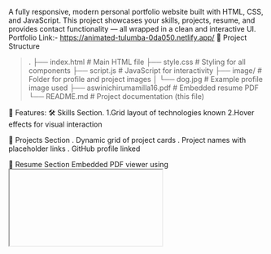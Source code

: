 A fully responsive, modern personal portfolio website built with HTML, CSS, and JavaScript. This project showcases your skills, projects, resume, and provides contact functionality — all wrapped in a clean and interactive UI.
Portfolio Link:- https://animated-tulumba-0da050.netlify.app/
📁 Project Structure
>.
├── index.html             # Main HTML file
├── style.css              # Styling for all components
├── script.js              # JavaScript for interactivity
├── image/                 # Folder for profile and project images
│   └── dog.jpg            # Example profile image used
├── aswinichirumamilla16.pdf # Embedded resume PDF
└── README.md              # Project documentation (this file)


🎯 Features:
🛠 Skills Section.
1.Grid layout of technologies known
2.Hover effects for visual interaction

📁 Projects Section
. Dynamic grid of project cards
. Project names with placeholder links
. GitHub profile linked

📄 Resume Section
  Embedded PDF viewer using <iframe>
  Direct link to download resume
✉️ Contact Section
  Contact form with input validation
  Social media links
  Responsive and accessible layout
📸 Screenshots
  Include screenshots of the Home, About, Skills, Projects, Resume, and Contact sections here if publishing online.
🚀 Getting Started
  To run this project locally:
    Clone or download this repository.
    Make sure you have a web browser installed (e.g., Chrome).
    Open index.html in the browser.
Or use a live server:
If using VS Code:
i. Install Live Server extension.
ii. Right-click on index.html > “Open with Live Server”.
🖌 Customization
. Change Profile Picture
. Replace image/dog.jpg with your own image. Make sure to name it dog.jpg or update the CSS background paths.
Update Resume
  Replace aswinichirumamilla16.pdf with your updated resume. Ensure the filename matches or update the link in index.html.
Add Projects
  In the Projects section of index.html, you can duplicate and modify the .project-card divs:

https://github.com/AswiniChirumamilla/portfolio
📱 Responsive Design
. The website is fully responsive:
' Media queries adjust layout for mobile and tablet views.
. Components stack gracefully on smaller screens.
🛠 Built With
🔹HTML5
🔹CSS3 (including Flexbox & Grid)
🔹JavaScript (ES6)
🔹Font Awesome (for social icons)
🔹Google Fonts (Poppins)
💡 JavaScript Highlights (script.js)
▶️Active link highlighting
▶️Smooth navigation between sections
▶️Dynamic behavior across screen sizes
📝 Future Improvements
. Backend for handling contact form submissions
. Dark/light theme toggle
. Animation on scroll
